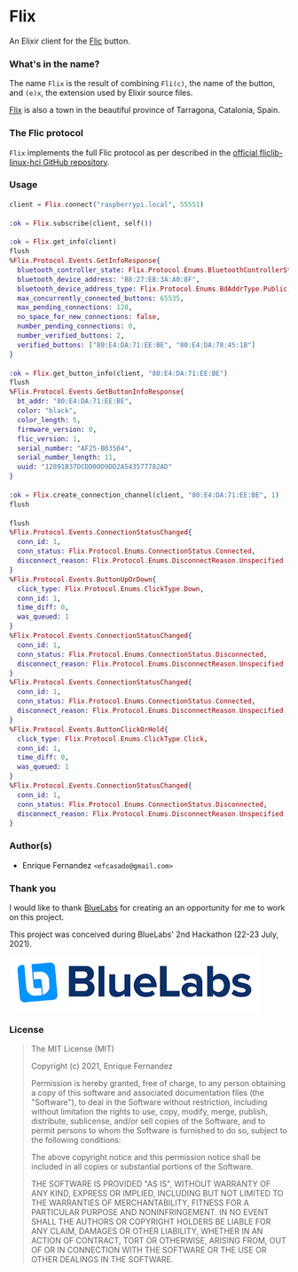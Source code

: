 # Flix

An Elixir client for the [Flic](https://flic.io/) button.

### What's in the name?

The name `Flix` is the result of combining `Fli(c)`, the name of the button, and
`(e)x`, the extension used by Elixir source files.

[Flix](https://en.wikipedia.org/wiki/Flix) is also a town in the beautiful
province of Tarragona, Catalonia, Spain.


### The Flic protocol

`Flix` implements the full Flic protocol as per described in the
[official fliclib-linux-hci GitHub repository](https://github.com/50ButtonsEach/fliclib-linux-hci/blob/master/ProtocolDocumentation.md).


### Usage

```elixir
client = Flix.connect("raspberrypi.local", 55551)

:ok = Flix.subscribe(client, self())

:ok = Flix.get_info(client)
flush
%Flix.Protocol.Events.GetInfoResponse{
  bluetooth_controller_state: Flix.Protocol.Enums.BluetoothControllerState.Attached,
  bluetooth_device_address: "B8:27:EB:3A:A0:8F",
  bluetooth_device_address_type: Flix.Protocol.Enums.BdAddrType.Public,
  max_concurrently_connected_buttons: 65535,
  max_pending_connections: 128,
  no_space_for_new_connections: false,
  number_pending_connections: 0,
  number_verified_buttons: 2,
  verified_buttons: ["80:E4:DA:71:EE:BE", "80:E4:DA:78:45:1B"]
}

:ok = Flix.get_button_info(client, "80:E4:DA:71:EE:BE")
flush
%Flix.Protocol.Events.GetButtonInfoResponse{
  bt_addr: "80:E4:DA:71:EE:BE",
  color: "black",
  color_length: 5,
  firmware_version: 0,
  flic_version: 1,
  serial_number: "AF25-B03504",
  serial_number_length: 11,
  uuid: "12891B37DCDD00D9DD2A543577782AD"
}

:ok = Flix.create_connection_channel(client, "80:E4:DA:71:EE:BE", 1)
flush

flush
%Flix.Protocol.Events.ConnectionStatusChanged{
  conn_id: 1,
  conn_status: Flix.Protocol.Enums.ConnectionStatus.Connected,
  disconnect_reason: Flix.Protocol.Enums.DisconnectReason.Unspecified
}
%Flix.Protocol.Events.ButtonUpOrDown{
  click_type: Flix.Protocol.Enums.ClickType.Down,
  conn_id: 1,
  time_diff: 0,
  was_queued: 1
}
%Flix.Protocol.Events.ConnectionStatusChanged{
  conn_id: 1,
  conn_status: Flix.Protocol.Enums.ConnectionStatus.Disconnected,
  disconnect_reason: Flix.Protocol.Enums.DisconnectReason.Unspecified
}
%Flix.Protocol.Events.ConnectionStatusChanged{
  conn_id: 1,
  conn_status: Flix.Protocol.Enums.ConnectionStatus.Connected,
  disconnect_reason: Flix.Protocol.Enums.DisconnectReason.Unspecified
}
%Flix.Protocol.Events.ButtonClickOrHold{
  click_type: Flix.Protocol.Enums.ClickType.Click,
  conn_id: 1,
  time_diff: 0,
  was_queued: 1
}
%Flix.Protocol.Events.ConnectionStatusChanged{
  conn_id: 1,
  conn_status: Flix.Protocol.Enums.ConnectionStatus.Disconnected,
  disconnect_reason: Flix.Protocol.Enums.DisconnectReason.Unspecified
}
```


### Author(s)

- Enrique Fernandez `<efcasado@gmail.com>`


### Thank you

I would like to thank [BlueLabs](https://www.bluelabs.eu/) for creating an
an opportunity for me to work on this project.

This project was conceived during BlueLabs' 2nd Hackathon (22-23 July, 2021).

[![BlueLabs](images/bluelabs-logo.png?raw=true "BlueLabs")](https://www.bluelabs.eu/)


### License

> The MIT License (MIT)
>
> Copyright (c) 2021, Enrique Fernandez
>
> Permission is hereby granted, free of charge, to any person obtaining a copy
> of this software and associated documentation files (the "Software"), to deal
> in the Software without restriction, including without limitation the rights
> to use, copy, modify, merge, publish, distribute, sublicense, and/or sell
> copies of the Software, and to permit persons to whom the Software is
> furnished to do so, subject to the following conditions:
>
> The above copyright notice and this permission notice shall be included in
> all copies or substantial portions of the Software.
>
> THE SOFTWARE IS PROVIDED "AS IS", WITHOUT WARRANTY OF ANY KIND, EXPRESS OR
> IMPLIED, INCLUDING BUT NOT LIMITED TO THE WARRANTIES OF MERCHANTABILITY,
> FITNESS FOR A PARTICULAR PURPOSE AND NONINFRINGEMENT. IN NO EVENT SHALL THE
> AUTHORS OR COPYRIGHT HOLDERS BE LIABLE FOR ANY CLAIM, DAMAGES OR OTHER
> LIABILITY, WHETHER IN AN ACTION OF CONTRACT, TORT OR OTHERWISE, ARISING FROM,
> OUT OF OR IN CONNECTION WITH THE SOFTWARE OR THE USE OR OTHER DEALINGS IN
> THE SOFTWARE.